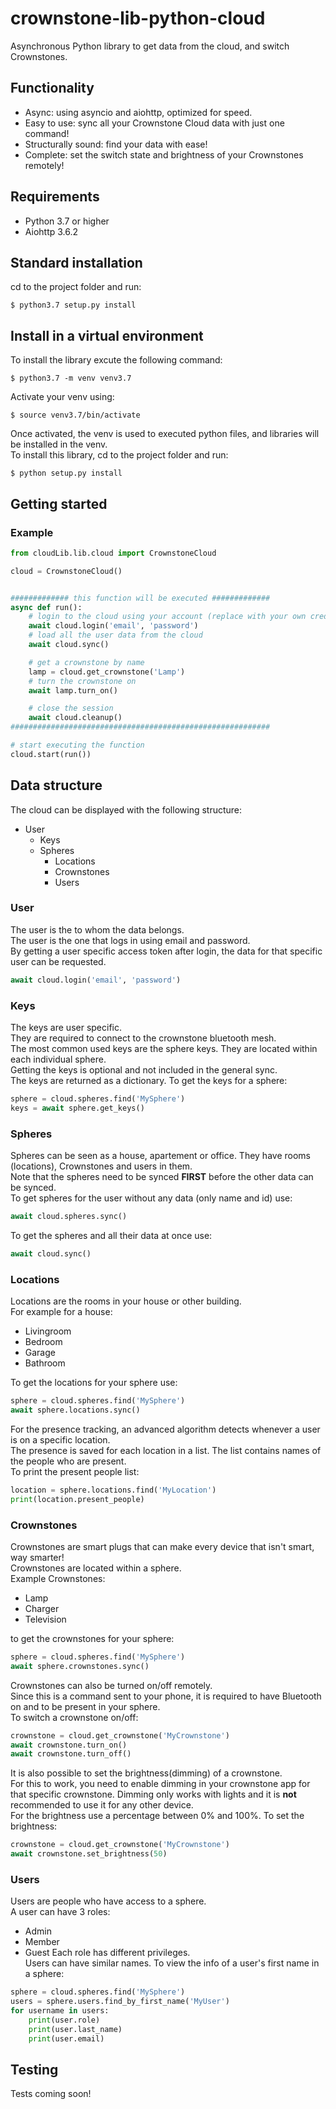 # crownstone-lib-python-cloud

Asynchronous Python library to get data from the cloud, and switch Crownstones.

## Functionality

* Async: using asyncio and aiohttp, optimized for speed.
* Easy to use: sync all your Crownstone Cloud data with just one command!
* Structurally sound: find your data with ease!
* Complete: set the switch state and brightness of your Crownstones remotely!

## Requirements

* Python 3.7 or higher
* Aiohttp 3.6.2

## Standard installation

cd to the project folder and run:
```console
$ python3.7 setup.py install
```

## Install in a virtual environment

To install the library excute the following command:
```console
$ python3.7 -m venv venv3.7
```
Activate your venv using:
```console
$ source venv3.7/bin/activate
```
Once activated, the venv is used to executed python files, and libraries will be installed in the venv.<br>
To install this library, cd to the project folder and run:
```console
$ python setup.py install
```

## Getting started

### Example

```Python
from cloudLib.lib.cloud import CrownstoneCloud

cloud = CrownstoneCloud()


############# this function will be executed #############
async def run():
    # login to the cloud using your account (replace with your own credentials)
    await cloud.login('email', 'password')
    # load all the user data from the cloud
    await cloud.sync()

    # get a crownstone by name
    lamp = cloud.get_crownstone('Lamp')
    # turn the crownstone on
    await lamp.turn_on()

    # close the session
    await cloud.cleanup()
##########################################################

# start executing the function
cloud.start(run())
```

## Data structure

The cloud can be displayed with the following structure:
* User
    * Keys
    * Spheres
        * Locations
        * Crownstones
        * Users
        

### User

The user is the to whom the data belongs.<br> 
The user is the one that logs in using email and password.<br>
By getting a user specific access token after login, the data for that specific user can be requested.
```python
await cloud.login('email', 'password')
```

### Keys

The keys are user specific.<br> 
They are required to connect to the crownstone bluetooth mesh.<br>
The most common used keys are the sphere keys. They are located within each individual sphere.<br>
Getting the keys is optional and not included in the general sync.<br>
The keys are returned as a dictionary.
To get the keys for a sphere:
```python
sphere = cloud.spheres.find('MySphere')
keys = await sphere.get_keys()
```

### Spheres

Spheres can be seen as a house, apartement or office. They have rooms (locations), Crownstones and users in them.<br>
Note that the spheres need to be synced **FIRST** before the other data can be synced.<br>
To get spheres for the user without any data (only name and id) use:
```python
await cloud.spheres.sync()
```
To get the spheres and all their data at once use:
```python
await cloud.sync()
```

### Locations

Locations are the rooms in your house or other building.<br>
For example for a house: 
* Livingroom
* Bedroom
* Garage
* Bathroom

To get the locations for your sphere use:
```python
sphere = cloud.spheres.find('MySphere')
await sphere.locations.sync()
```
For the presence tracking, an advanced algorithm detects whenever a user is on a specific location.<br>
The presence is saved for each location in a list. The list contains names of the people who are present.<br>
To print the present people list:
```python
location = sphere.locations.find('MyLocation')
print(location.present_people)
```

### Crownstones

Crownstones are smart plugs that can make every device that isn't smart, way smarter!<br>
Crownstones are located within a sphere.<br>
Example Crownstones:
* Lamp
* Charger
* Television

to get the crownstones for your sphere:
```python
sphere = cloud.spheres.find('MySphere')
await sphere.crownstones.sync()
```
Crownstones can also be turned on/off remotely.<br>
Since this is a command sent to your phone, it is required to have Bluetooth on and to be present in your sphere.<br>
To switch a crownstone on/off:
```python
crownstone = cloud.get_crownstone('MyCrownstone')
await crownstone.turn_on()
await crownstone.turn_off()
```
It is also possible to set the brightness(dimming) of a crownstone.<br>
For this to work, you need to enable dimming in your crownstone app for that specific crownstone. Dimming only works with lights and it is **not** recommended to use it for any other device.<br>
For the brightness use a percentage between 0% and 100%. To set the brightness:
```python
crownstone = cloud.get_crownstone('MyCrownstone')
await crownstone.set_brightness(50)
```

### Users

Users are people who have access to a sphere.<br>
A user can have 3 roles:
* Admin
* Member
* Guest
Each role has different privileges.<br>
Users can have similar names. To view the info of a user's first name in a sphere:
```python
sphere = cloud.spheres.find('MySphere')
users = sphere.users.find_by_first_name('MyUser')
for username in users:
    print(user.role)
    print(user.last_name)
    print(user.email)
```

## Testing
Tests coming soon!
